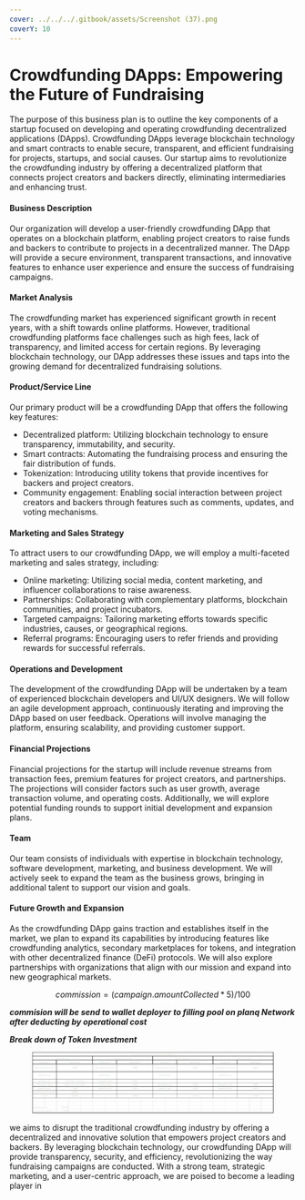 ```yaml
---
cover: ../../../.gitbook/assets/Screenshot (37).png
coverY: 10
---
```


# Crowdfunding DApps: Empowering the Future of Fundraising

The purpose of this business plan is to outline the key components of a startup focused on developing and operating crowdfunding decentralized applications (DApps). Crowdfunding DApps leverage blockchain technology and smart contracts to enable secure, transparent, and efficient fundraising for projects, startups, and social causes. Our startup aims to revolutionize the crowdfunding industry by offering a decentralized platform that connects project creators and backers directly, eliminating intermediaries and enhancing trust.



#### Business Description

Our organization will develop a user-friendly crowdfunding DApp that operates on a blockchain platform, enabling project creators to raise funds and backers to contribute to projects in a decentralized manner. The DApp will provide a secure environment, transparent transactions, and innovative features to enhance user experience and ensure the success of fundraising campaigns.

#### Market Analysis

&#x20;The crowdfunding market has experienced significant growth in recent years, with a shift towards online platforms. However, traditional crowdfunding platforms face challenges such as high fees, lack of transparency, and limited access for certain regions. By leveraging blockchain technology, our DApp addresses these issues and taps into the growing demand for decentralized fundraising solutions.

#### Product/Service Line

Our primary product will be a crowdfunding DApp that offers the following key features:

* Decentralized platform: Utilizing blockchain technology to ensure transparency, immutability, and security.
* Smart contracts: Automating the fundraising process and ensuring the fair distribution of funds.
* Tokenization: Introducing utility tokens that provide incentives for backers and project creators.
* Community engagement: Enabling social interaction between project creators and backers through features such as comments, updates, and voting mechanisms.

#### Marketing and Sales Strategy

To attract users to our crowdfunding DApp, we will employ a multi-faceted marketing and sales strategy, including:

* Online marketing: Utilizing social media, content marketing, and influencer collaborations to raise awareness.
* Partnerships: Collaborating with complementary platforms, blockchain communities, and project incubators.
* Targeted campaigns: Tailoring marketing efforts towards specific industries, causes, or geographical regions.
* Referral programs: Encouraging users to refer friends and providing rewards for successful referrals.

#### Operations and Development

The development of the crowdfunding DApp will be undertaken by a team of experienced blockchain developers and UI/UX designers. We will follow an agile development approach, continuously iterating and improving the DApp based on user feedback. Operations will involve managing the platform, ensuring scalability, and providing customer support.

#### Financial Projections

Financial projections for the startup will include revenue streams from transaction fees, premium features for project creators, and partnerships. The projections will consider factors such as user growth, average transaction volume, and operating costs. Additionally, we will explore potential funding rounds to support initial development and expansion plans.

#### Team

Our team consists of individuals with expertise in blockchain technology, software development, marketing, and business development. We will actively seek to expand the team as the business grows, bringing in additional talent to support our vision and goals.

#### Future Growth and Expansion

As the crowdfunding DApp gains traction and establishes itself in the market, we plan to expand its capabilities by introducing features like crowdfunding analytics, secondary marketplaces for tokens, and integration with other decentralized finance (DeFi) protocols. We will also explore partnerships with organizations that align with our mission and expand into new geographical markets.



$$commission = (campaign.amountCollected * 5) / 100$$

_**commision will be send to wallet deployer to filling pool on planq Network after deducting by operational cost**_



_**Break down of Token Investment**_

<figure><img src="../../../.gitbook/assets/image.png" alt=""><figcaption></figcaption></figure>

we aims to disrupt the traditional crowdfunding industry by offering a decentralized and innovative solution that empowers project creators and backers. By leveraging blockchain technology, our crowdfunding DApp will provide transparency, security, and efficiency, revolutionizing the way fundraising campaigns are conducted. With a strong team, strategic marketing, and a user-centric approach, we are poised to become a leading player in
